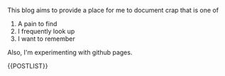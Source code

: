 <p>
    This blog aims to provide a place for me to document crap that is one of 
    <ol>
        <li>A pain to find</li>
        <li>I frequently look up</li>
        <li>I want to remember</li>
    </ol>
    Also, I'm experimenting with github pages. 
</p>

<div>
{{POSTLIST}}
</div>

